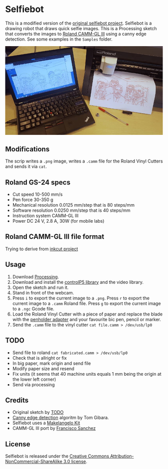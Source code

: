 # Selfiebot

This is a modified version of the [original selfiebot project](https://github.com/nodebox/selfiebot). Selfiebot is a drawing robot that draws quick selfie images. This is a Processing sketch that converts the images to [Roland CAMM-GL III](./pnc900_user.pdf) using a canny edge detection. See some examples in the `Samples` folder.

![Demo selfiebot output](./g/selfie.jpg)

## Modifications

The scrip writes a `.png` image, writes a `.camm` file for the Roland Vinyl Cutters and sends it via `cat`.

## Roland GS-24 specs

- Cut speed 10-500 mm/s
- Pen force 30-350 g
- Mechanical resolution 0.0125 mm/step that is 80 steps/mm
- Software resolution 0.0250 mm/step that is 40 steps/mm
- Instruction system CAMM-GL III
- Power DC 24 V, 2.8 A, 30W (for mobile labs)

## Roland CAMM-GL III file format

Trying to derive from [inkcut project](https://github.com/codelv/inkcut)

## Usage

1. Download [Processing](http://processing.org/download/).
2. Download and install the [controlP5 library](http://www.sojamo.de/libraries/controlP5/) and the video library.
3. Open the sketch and run it.
4. Stand in front of the webcam.
5. Press `i` to export the current image to a `.png`. Press `r` to export the current image to a `.camm` Roland file.  Press `g` to export the current image to a `.ngc` Gcode file.
6. Load the Roland Vinyl Cutter with a piece of paper and replace the blade with the [penholder adapter](https://github.com/TheBeachLab/Roland_VinylDraw) and your favourite bic pen, pencil or marker.
7. Send the `.camm` file to the vinyl cutter `cat file.camm > /dev/usb/lp0`

## TODO

* Send file to roland `cat fabricated.camm > /dev/usb/lp0`
* Check that is allright or fix
* In big paper, mark origin and send file
* Modify paper size and resend
* Fix units (it seems that 40 machine units equals 1 mm being the origin at the lower left corner)
* Send via processing

## Credits

* Original sketch by [TODO](http://www.todo.to.it/)
* [Canny edge detection](http://www.tomgibara.com/computer-vision/canny-edge-detector) algoritm by Tom Gibara.
* Selfiebot uses a [Makelangelo Kit](https://github.com/MarginallyClever/Makelangelo)
* CAMM-GL III port by [Francisco Sanchez](http://beachlab.org)

## License
Selfiebot is released under the [Creative Commons Attribution-NonCommercial-ShareAlike 3.0 license](http://creativecommons.org/licenses/by-nc-sa/3.0/).
